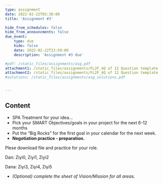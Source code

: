 ```yaml
---
type: assignment
date: 2022-02-22T03:30:00
title: 'Assignment #3'

hide_from_schedules: false
hide_from_announcments: false
due_event:
    type: due
    hide: false
    date: 2022-02-22T23:59:00
    description: 'Assignment #3 due'

#pdf: /static_files/assignments/asg.pdf
attachment1: /static_files/assignments/FL2F_4Q of 12 Question template.pptx
attachment2: /static_files/assignments/FL2F_4Q of 12 Question template.pptx
#solutions: /static_files/assignments/asg_solutions.pdf


---
```

## Content
- SPA Treatment for your idea…
- Pick your SMART Objectives/goals in your project for the next 6-12 months
- Put the “Big Rocks” for the first goal in your calendar for the next week.
- **Negotiation practice - preparation.**

Plese download file and practice for your role.

Dan:  Ziyi0, Ziyi1, Ziyi2

Dana: Ziyi3, Ziyi4, Ziyi5

- *(Optional) complete the sheet of Vision/Mission for all areas.*

